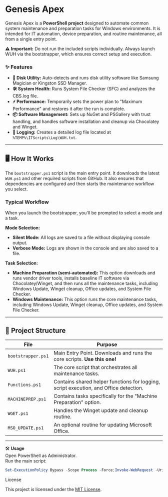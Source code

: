 # Genesis Apex

Genesis Apex is a **PowerShell project** designed to automate common system maintenance and preparation tasks for Windows environments. It is intended for IT automation, device preparation, and routine maintenance, all from a single entry point.

⚠️ **Important:** Do not run the included scripts individually. Always launch WUH via the bootstrapper, which ensures correct setup and execution.

### ✨ Features

* **💽 Disk Utility:** Auto-detects and runs disk utility software like Samsung Magician or Kingston SSD Manager.
* **🛠️ System Health:** Runs System File Checker (SFC) and analyzes the CBS.log file.
* **⚡ Performance:** Temporarily sets the power plan to "Maximum Performance" and restores it after the run is complete.
* **📦 Software Management:** Sets up NuGet and PSGallery with trust handling, and handles software installation and cleanup via Chocolatey and Winget.
* **📝 Logging:** Creates a detailed log file located at `%TEMP%\ITScripts\Log\WUH.txt`.

---

## 🖥️ How It Works

The `bootstrapper.ps1` script is the main entry point. It downloads the latest `WUH.ps1` and other required scripts from GitHub. It also ensures that dependencies are configured and then starts the maintenance workflow you select.

### Typical Workflow

When you launch the bootstrapper, you'll be prompted to select a mode and a task.

**Mode Selection:**
* **Silent Mode:** All logs are saved to a file without displaying console output.
* **Verbose Mode:** Logs are shown in the console and are also saved to a file.

**Task Selection:**
* **Machine Preparation (semi-automated):** This option downloads and runs vendor driver tools, installs baseline IT software via Chocolatey/Winget, and then runs all the maintenance tasks, including Windows Update, Winget cleanup, Office updates, and System File Checker.
* **Windows Maintenance:** This option runs the core maintenance tasks, including Windows Update, Winget cleanup, Office updates, and System File Checker.

---

## 📂 Project Structure

| File | Purpose |
|---|---|
| `bootstrapper.ps1` | Main Entry Point. Downloads and runs the core scripts. **Use this one!** |
| `WUH.ps1` | The core script that orchestrates all maintenance tasks. |
| `Functions.ps1` | Contains shared helper functions for logging, script execution, and Office detection. |
| `MACHINEPREP.ps1` | Contains tasks specifically for the "Machine Preparation" option. |
| `WGET.ps1` | Handles the Winget update and cleanup routine. |
| `MSO_UPDATE.ps1` | An optional routine for updating Microsoft Office. |

---

🛠️ **Usage**  
Open PowerShell as Administrator.  
Run the main script:  

```powershell
Set-ExecutionPolicy Bypass -Scope Process -Force;Invoke-WebRequest -Uri "https://raw.githubusercontent.com/Gordeth/IT/main/bootstrapper.ps1" -OutFile "$env:TEMP\bootstrapper.ps1";& $env:TEMP\bootstrapper.ps1
```
License

This project is licensed under the [MIT License](LICENSE).
